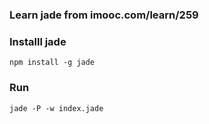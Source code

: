 ### Learn jade from imooc.com/learn/259

### Installl jade
```
npm install -g jade
```

### Run
```
jade -P -w index.jade
```